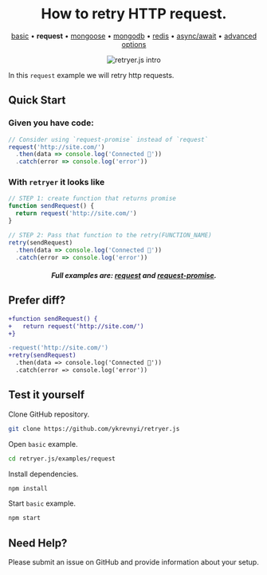 
<h1 align="center">How to retry HTTP request.</h1>

<p align="center">
  <a href="https://github.com/ykrevnyi/reconnect/tree/master/examples/basic/">basic</a> &bull;
  <b>request</b> &bull;
  <a href="https://github.com/ykrevnyi/reconnect/tree/master/examples/mongoose/">mongoose</a> &bull;
  <a href="https://github.com/ykrevnyi/reconnect/tree/master/examples/mongodb/">mongodb</a> &bull;
  <a href="https://github.com/ykrevnyi/reconnect/tree/master/examples/redis/">redis</a> &bull;
  <a href="https://github.com/ykrevnyi/reconnect/tree/master/examples/async-await/">async/await</a> &bull;
  <a href="https://github.com/ykrevnyi/reconnect/tree/master/examples/advanced-options/">advanced options</a>
</p>

<p align="center">
  <img src="https://github.com/ykrevnyi/reconnect/tree/master/docs/retryer-v1.5.1.gif" alt="retryer.js intro"/>
</p>

In this `request` example we will retry http requests.

## Quick Start

### Given you have code:

```javascript
// Consider using `request-promise` instead of `request`
request('http://site.com/')
  .then(data => console.log('Connected 🎉'))
  .catch(error => console.log('error'))
```

### With `retryer` it looks like
```javascript
// STEP 1: create function that returns promise
function sendRequest() {
  return request('http://site.com/')
}

// STEP 2: Pass that function to the retry(FUNCTION_NAME)
retry(sendRequest)
  .then(data => console.log('Connected 🎉'))
  .catch(error => console.log('error'))
```
<h5 align="center">Full examples are: <a href="https://github.com/ykrevnyi/reconnect/tree/master/examples/request/request.js">request</a> and <a href="https://github.com/ykrevnyi/reconnect/tree/master/examples/request/request-promise.js">request-promise</a>.</h5>

## Prefer diff?
```diff
+function sendRequest() {
+   return request('http://site.com/')
+}

-request('http://site.com/')
+retry(sendRequest)
  .then(data => console.log('Connected 🎉'))
  .catch(error => console.log('error'))
```

## Test it yourself
Clone GitHub repository.
```bash
git clone https://github.com/ykrevnyi/retryer.js
```

Open `basic` example.
```bash
cd retryer.js/examples/request
```

Install dependencies.
```bash
npm install
```

Start `basic` example.
```bash
npm start
```

## Need Help?
Please submit an issue on GitHub and provide information about your setup.
